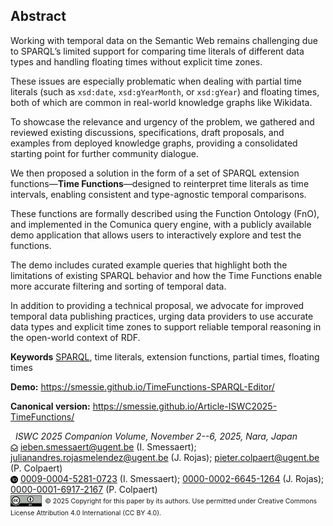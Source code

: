 ## Abstract
<!-- Context:      Why the need is so pressing or important -->
Working with temporal data on the Semantic Web remains challenging due to SPARQL’s limited support for comparing time literals of different data types and handling floating times without explicit time zones.
<!-- Need:         Why something needed to be done at all -->
These issues are especially problematic when dealing with partial time literals (such as `xsd:date`, `xsd:gYearMonth`, or `xsd:gYear`) and floating times, both of which are common in real-world knowledge graphs like Wikidata.
<!-- Task:         What was undertaken to address the need -->
To showcase the relevance and urgency of the problem, we gathered and reviewed existing discussions, specifications, draft proposals, and examples from deployed knowledge graphs, providing a consolidated starting point for further community dialogue.
<!-- Object:       What the present document does or covers -->
We then proposed a solution in the form of a set of SPARQL extension functions—**Time Functions**—designed to reinterpret time literals as time intervals, enabling consistent and type-agnostic temporal comparisons.
<!-- Findings:     What the work done yielded or revealed -->
These functions are formally described using the Function Ontology (FnO), and implemented in the Comunica query engine, with a publicly available demo application that allows users to interactively explore and test the functions.
<!-- Conclusion:   What the findings mean for the audience -->
The demo includes curated example queries that highlight both the limitations of existing SPARQL behavior and how the Time Functions enable more accurate filtering and sorting of temporal data.
<!-- Perspectives: What the future holds, beyond this work -->
In addition to providing a technical proposal, we advocate for improved temporal data publishing practices, urging data providers to use accurate data types and explicit time zones to support reliable temporal reasoning in the open-world context of RDF.

<span id="keywords" rel="schema:about"><strong class="title">Keywords</strong>
<a href="https://en.wikipedia.org/wiki/SPARQL" resource="http://dbpedia.org/resource/SPARQL">SPARQL</a>,
time literals,
extension functions,
partial times,
floating times
</span>

<span id="demo" rel="schema:url"><strong class="title">Demo:</strong>
<a href="https://smessie.github.io/TimeFunctions-SPARQL-Editor/">https://smessie.github.io/TimeFunctions-SPARQL-Editor/</a></span>

<span id="canonical" rel="schema:url"><strong class="title">Canonical version:</strong>
<a href="https://smessie.github.io/Article-ISWC2025-TimeFunctions/">https://smessie.github.io/Article-ISWC2025-TimeFunctions/</a></span>

<span class="printonly firstpagefooter">
<span class="firstpagefootertop">&nbsp;</span>
<span class="footnotecopyright">
<span style="font-style:italic">ISWC 2025 Companion Volume, November 2--6, 2025, Nara, Japan</span><br />
<img src="img/mail.png" width="12px" style="vertical-align: -2px;" /> <a href="mailto:ieben.smessaert@ugent.be">ieben.smessaert@ugent.be</a> (I. Smessaert); <a href="mailto:julianandres.rojasmelendez@ugent.be">julianandres.rojasmelendez@ugent.be</a> (J. Rojas); <a href="mailto:pieter.colpaert@ugent.be">pieter.colpaert@ugent.be</a> (P. Colpaert)<br />
<img src="img/orcid.svg" width="12px" style="vertical-align: -2px;" /> <a href="https://orcid.org/0009-0004-5281-0723">0009-0004-5281-0723</a> (I. Smessaert); <a href="https://orcid.org/0000-0002-6645-1264">0000-0002-6645-1264</a> (J. Rojas); <a href="https://orcid.org/0000-0001-6917-2167">0000-0001-6917-2167</a> (P. Colpaert)<br />
<img src="img/cc-by.png" width="50px" style="vertical-align: middle;" /><span style="font-size: 0.75em">&ensp;© 2025 Copyright for this paper by its authors. Use permitted under Creative Commons License Attribution 4.0 International (CC BY 4.0).</span><br />
</span>
</span>